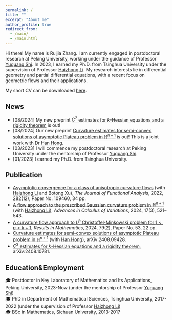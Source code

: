 ```yaml
---
permalink: /
title: ""
excerpt: "About me"
author_profile: true
redirect_from: 
  - /main/
  - /main.html
---
```


Hi there! My name is Ruijia Zhang. I am currently engaged in postdoctoral research at Peking University, working under the guidance of Professor [Yuguang Shi](https://www.math.pku.edu.cn/jsdw/js_20180628175159671361/s_20180628175159671361/69954.htm).
In 2023, I earned my Ph.D. from Tsinghua University under the supervision of Professor [Haizhong Li](https://www.math.tsinghua.edu.cn/info/1125/1931.htm).
My research interests lie in differential geometry and partial differential equations, with a recent focus on geometric flows and their applications.

My short CV can be downloaded [here](http://ruijia-z.github.io/files/CV_zh_zrj.pdf).

## News
- [08/2024] My new preprint [$C^2$ estimates for $k$-Hessian equations and a rigidity theorem](https://www.arxiv.org/abs/2408.10781) is out! 
- [08/2024] Our new preprint [Curvature estimates for semi-convex solutions of asymptotic Plateau problem in $\mathbb{H}^{n+1}$](https://www.arxiv.org/abs/2408.09428) is out! This is a joint work with Dr [Han Hong](https://faculty.bjtu.edu.cn/10121/).
- [03/2023] I will commence my postdoctoral research at Peking University under the mentorship of Professor [Yuguang Shi](https://www.math.pku.edu.cn/jsdw/js_20180628175159671361/s_20180628175159671361/69954.htm).
- [01/2023] I earned my Ph.D. from Tsinghua University.


## Publication 
- [Asymptotic convergence for a class of anisotropic curvature flows](https://www.sciencedirect.com/science/article/abs/pii/S0022123622000805) (with [Haizhong Li](https://www.math.tsinghua.edu.cn/info/1125/1931.htm) and Botong Xu), *The Journal of Functional Analysis*, 2022, 282(12), Paper No. 109460, 34 pp.
- [A flow approach to the prescribed Gaussian curvature problem in $\mathbb{H}^{n+1}$](https://www.degruyter.com/document/doi/10.1515/acv-2022-0033/html) (with [Haizhong Li](https://www.math.tsinghua.edu.cn/info/1125/1931.htm)), *Advances in Calculus of Variations*, 2024, 17(3), 521–543.
- [A curvature flow approach to $L^p$ Christoffel-Minkowski problem for $1<p<k+1$](https://link.springer.com/article/10.1007/s00025-023-02069-0), *Results in Mathematics*, 2024, 79(2), Paper No. 53, 22 pp.
- [Curvature estimates for semi-convex solutions of asymptotic Plateau problem in $\mathbb{H}^{n+1}$](https://www.arxiv.org/abs/2408.09428) (with [Han Hong](https://faculty.bjtu.edu.cn/10121/)), arXiv:2408.09428.
- [$C^2$ estimates for $k$-Hessian equations and a rigidity theorem](https://www.arxiv.org/abs/2408.10781), arXiv:2408.10781.

## Education&Employment
:mortar_board: Postdoctor in Key Laboratory of Mathematics and Its Applications, Peking University, 2023-Now (under the mentorship of Professor [Yuguang Shi](https://www.math.pku.edu.cn/jsdw/js_20180628175159671361/s_20180628175159671361/69954.htm))\
:mortar_board: PhD in Department of Mathematical Sciences, Tsinghua University, 2017-2022 (under the supervision of Professor [Haizhong Li](https://www.math.tsinghua.edu.cn/info/1125/1931.htm))\
:mortar_board: BSc in Mathematics, Sichuan University, 2013-2017




<!-- ## Contact
### Email
[firstname].[lastname]16 [at] imperial.ac.uk

### Address
Office 617 \
Huxley Building \
180 Queen's Gate, South Kensington \
London SW7 2AZ \
UK -->

